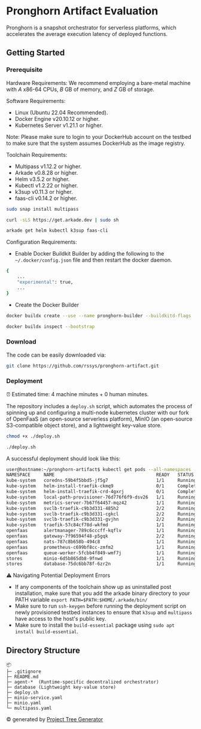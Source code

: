 # Pronghorn Artifact Evaluation

Pronghorn is a snapshot orchestrator for serverless platforms, which accelerates the average execution latency of deployed functions.

## Getting Started

### Prerequisite

Hardware Requirements: We recommend employing a bare-metal machine with _A_ x86-64 CPUs, _B_ GB of memory, and _Z_ GB of storage.

Software Requirements: 

- Linux (Ubuntu 22.04 Recommended).
- Docker Engine v20.10.12 or higher. 
- Kubernetes Server v1.21.1 or higher.

Note: Please make sure to login to your DockerHub account on the testbed to make sure that the system assumes DockerHub as the image registry.

Toolchain Requirements:

- Multipass v1.12.2 or higher.
- Arkade v0.8.28 or higher.
- Helm v3.5.2 or higher.
- Kubectl v1.2.22 or higher.
- k3sup v0.11.3 or higher.
- faas-cli v0.14.2 or higher.

```bash
sudo snap install multipass

curl -sLS https://get.arkade.dev | sudo sh

arkade get helm kubectl k3sup faas-cli
```

Configuration Requirements:

- Enable Docker Buildkit Builder by adding the following to the `~/.docker/config.json` file and then restart the docker daemon.

```bash
{
    ...
    "experimental": true,
    ...
}
```

- Create the Docker Builder

```bash
docker buildx create --use --name pronghorn-builder --buildkitd-flags '--allow-insecure-entitlement security.insecure --allow-insecure-entitlement network.host'

docker buildx inspect --bootstrap
```

### Download

The code can be easily downloaded via:

```bash
git clone https://github.com/rssys/pronghorn-artifact.git
```

### Deployment

⏰ Estimated time: 4 machine minutes + 0 human minutes.

The repository includes a `deploy.sh` script, which automates the process of spinning up and configuring a multi-node kubernetes cluster with our fork of OpenFaaS (an open-source serverless platform), MinIO (an open-source S3-compatible object store), and a lightweight key-value store.

```bash
chmod +x ./deploy.sh

./deploy.sh
```

A successful deployment should look like this:

```bash
user@hostname:~/pronghorn-artifact$ kubectl get pods --all-namespaces
NAMESPACE     NAME                                      READY   STATUS      RESTARTS  AGE
kube-system   coredns-59b4f5bbd5-jf5g7                  1/1     Running     0         Xs
kube-system   helm-install-traefik-ckmq9                0/1     Completed   0         Xs
kube-system   helm-install-traefik-crd-4gxrj            0/1     Completed   0         Xs
kube-system   local-path-provisioner-76d776f6f9-dsv26   1/1     Running     0         Xs
kube-system   metrics-server-7b67f64457-mqz42           1/1     Running     0         Xs
kube-system   svclb-traefik-c9b3d331-485h2              2/2     Running     0         Xs
kube-system   svclb-traefik-c9b3d331-cgkcl              2/2     Running     0         Xs
kube-system   svclb-traefik-c9b3d331-gvjhn              2/2     Running     0         Xs
kube-system   traefik-57c84cf78d-wkfmd                  1/1     Running     0         Xs
openfaas      alertmanager-789c6cccff-kqflv             1/1     Running     0         Xs
openfaas      gateway-7f96594f48-p5gqk                  2/2     Running     0         Xs
openfaas      nats-787c8b658b-494c8                     1/1     Running     0         Xs
openfaas      prometheus-c699bf8cc-zmfm2                1/1     Running     0         Xs
openfaas      queue-worker-5fcbb4f849-wmf7j             1/1     Running     0         Xs
stores        minio-6d5b865db8-9fnwd                    1/1     Running     0         Xs
stores        database-75dc6bb78f-6zr2n                 1/1     Running     0         Xs
```

⚠️ Navigating Potential Deployment Errors

- If any components of the toolchain show up as uninstalled post installation, make sure that you add the arkade binary directory to your PATH variable `export PATH=$PATH:$HOME/.arkade/bin/`
- Make sure to run `ssh-keygen` before running the deployment script on newly provisioned testbed instances to ensure that `k3sup` and `multipass` have access to the host's public key.
- Make sure to install the `build-essential` package using `sudo apt install build-essential`.

## Directory Structure

```
📦 
├─ .gitignore
├─ README.md
├─ agent-*  (Runtime-specific decentralized orchestrator)
├─ database (Lightweight key-value store)
├─ deploy.sh 
├─ minio-service.yaml
├─ minio.yaml
└─ multipass.yaml
```
© generated by [Project Tree Generator](https://woochanleee.github.io/project-tree-generator)